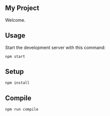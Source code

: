 My Project
---
 
Welcome.
 
 
 
Usage
---
 
Start the development server with this command:
 
```
npm start
```



Setup
---
 
```
npm install
```


Compile
---
 
```
npm run compile
```